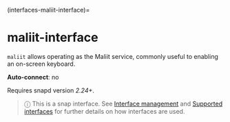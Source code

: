 (interfaces-maliit-interface)=
# maliit-interface

`maliit` allows operating as the Maliit service, commonly useful to enabling an on-screen keyboard.

**Auto-connect**: no

Requires snapd version _2.24+_.

> ⓘ  This is a snap interface. See [Interface management](/) and [Supported interfaces](/interfaces/index) for further details on how interfaces are used.


